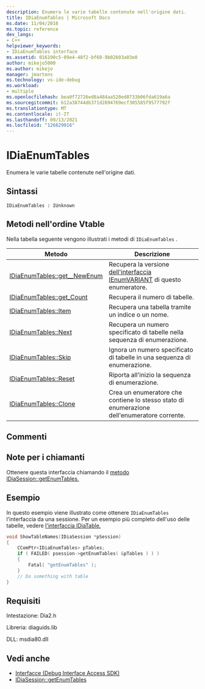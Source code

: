 ```yaml
---
description: Enumera le varie tabelle contenute nell'origine dati.
title: IDiaEnumTables | Microsoft Docs
ms.date: 11/04/2016
ms.topic: reference
dev_langs:
- C++
helpviewer_keywords:
- IDiaEnumTables interface
ms.assetid: 016190c5-09e4-48f2-bf60-9b02603a03e0
author: mikejo5000
ms.author: mikejo
manager: jmartens
ms.technology: vs-ide-debug
ms.workload:
- multiple
ms.openlocfilehash: bea0f72726ed8a484aa520ed8733b06fda619a6a
ms.sourcegitcommit: b12a38744db371d2894769ecf305585f9577792f
ms.translationtype: MT
ms.contentlocale: it-IT
ms.lasthandoff: 09/13/2021
ms.locfileid: "126629916"
---
```

# <a name="idiaenumtables"></a>IDiaEnumTables
Enumera le varie tabelle contenute nell'origine dati.

## <a name="syntax"></a>Sintassi

```
IDiaEnumTables : IUnknown
```

## <a name="methods-in-vtable-order"></a>Metodi nell'ordine Vtable
 Nella tabella seguente vengono illustrati i metodi di `IDiaEnumTables` .

|Metodo|Descrizione|
|------------|-----------------|
|[IDiaEnumTables::get__NewEnum](../../debugger/debug-interface-access/idiaenumtables-get-newenum.md)|Recupera la versione [dell'interfaccia IEnumVARIANT](/previous-versions/windows/desktop/api/oaidl/nn-oaidl-ienumvariant) di questo enumeratore.|
|[IDiaEnumTables::get_Count](../../debugger/debug-interface-access/idiaenumtables-get-count.md)|Recupera il numero di tabelle.|
|[IDiaEnumTables::Item](../../debugger/debug-interface-access/idiaenumtables-item.md)|Recupera una tabella tramite un indice o un nome.|
|[IDiaEnumTables::Next](../../debugger/debug-interface-access/idiaenumtables-next.md)|Recupera un numero specificato di tabelle nella sequenza di enumerazione.|
|[IDiaEnumTables::Skip](../../debugger/debug-interface-access/idiaenumtables-skip.md)|Ignora un numero specificato di tabelle in una sequenza di enumerazione.|
|[IDiaEnumTables::Reset](../../debugger/debug-interface-access/idiaenumtables-reset.md)|Riporta all'inizio la sequenza di enumerazione.|
|[IDiaEnumTables::Clone](../../debugger/debug-interface-access/idiaenumtables-clone.md)|Crea un enumeratore che contiene lo stesso stato di enumerazione dell'enumeratore corrente.|

## <a name="remarks"></a>Commenti

## <a name="notes-for-callers"></a>Note per i chiamanti
Ottenere questa interfaccia chiamando il [metodo IDiaSession::getEnumTables.](../../debugger/debug-interface-access/idiasession-getenumtables.md)

## <a name="example"></a>Esempio
In questo esempio viene illustrato come ottenere `IDiaEnumTables` l'interfaccia da una sessione. Per un esempio più completo dell'uso delle tabelle, vedere [l'interfaccia IDiaTable.](../../debugger/debug-interface-access/idiatable.md)

```C++
void ShowTableNames(IDiaSession *pSession)
{
    CComPtr<IDiaEnumTables> pTables;
    if ( FAILED( psession->getEnumTables( &pTables ) ) )
    {
        Fatal( "getEnumTables" );
    }
    // Do something with table
}
```

## <a name="requirements"></a>Requisiti
Intestazione: Dia2.h

Libreria: diaguids.lib

DLL: msdia80.dll

## <a name="see-also"></a>Vedi anche
- [Interfacce (Debug Interface Access SDK)](../../debugger/debug-interface-access/interfaces-debug-interface-access-sdk.md)
- [IDiaSession::getEnumTables](../../debugger/debug-interface-access/idiasession-getenumtables.md)
